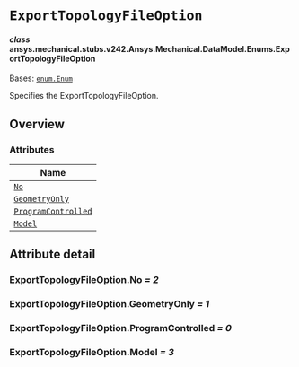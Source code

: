 # `ExportTopologyFileOption`



#### *class* ansys.mechanical.stubs.v242.Ansys.Mechanical.DataModel.Enums.ExportTopologyFileOption

Bases: [`enum.Enum`](https://docs.python.org/3/library/enum.html#enum.Enum)

Specifies the ExportTopologyFileOption.

<!-- !! processed by numpydoc !! -->

<a id="overview"></a>

## Overview

### Attributes

| Name |
| -------------------------------------------------------------------- |
| [`No`](#ExportTopologyFileOption.No) |
| [`GeometryOnly`](#ExportTopologyFileOption.GeometryOnly) |
| [`ProgramControlled`](#ExportTopologyFileOption.ProgramControlled) |
| [`Model`](#ExportTopologyFileOption.Model) |

<a id="attribute-detail"></a>

## Attribute detail

<a id="ExportTopologyFileOption.No"></a>

### ExportTopologyFileOption.No *= 2*

<a id="ExportTopologyFileOption.GeometryOnly"></a>

### ExportTopologyFileOption.GeometryOnly *= 1*

<a id="ExportTopologyFileOption.ProgramControlled"></a>

### ExportTopologyFileOption.ProgramControlled *= 0*

<a id="ExportTopologyFileOption.Model"></a>

### ExportTopologyFileOption.Model *= 3*


